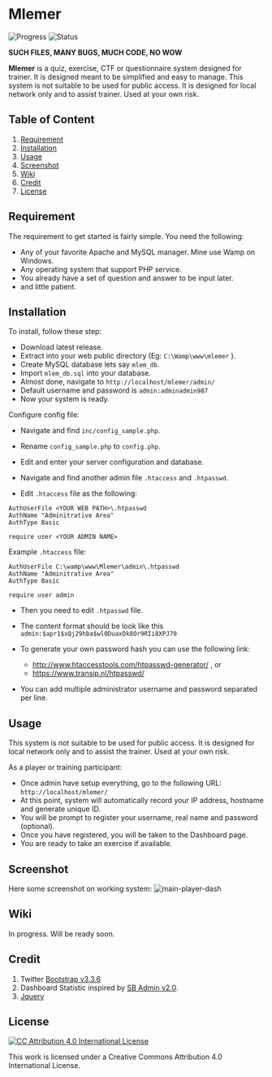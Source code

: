 # Mlemer

![Progress](https://img.shields.io/badge/Status-Heavy%20Development-red.svg)
![Status](https://img.shields.io/badge/Progress-Incomplete-orange.svg)

**SUCH FILES, MANY BUGS, MUCH CODE, NO WOW**

**Mlemer** is a quiz, exercise, CTF or questionnaire system designed for trainer. It is designed meant to be simplified and easy to manage. This system is not suitable to be used for public access. It is designed for local network only and to assist trainer. Used at your own risk. 

## Table of Content
  1. [Requirement](#requirement)
  2. [Installation](#installation)
  3. [Usage](#usage)
  4. [Screenshot](#screenshot)
  5. [Wiki](#wiki)
  6. [Credit](#credit)
  7. [License](#license)


## Requirement

The requirement to get started is fairly simple. You need the following:

  * Any of your favorite Apache and MySQL manager. Mine use Wamp on Windows.
  * Any operating system that support PHP service.
  * You already have a set of question and answer to be input later.
  * and little patient.

## Installation

To install, follow these step:

  * Download latest release.
  * Extract into your web public directory (Eg: `C:\Wamp\www\mlemer` ).
  * Create MySQL database lets say `mlem_db`.
  * Import `mlem_db.sql` into your database.
  * Almost done, navigate to `http://localhost/mlemer/admin/`
  * Default username and password is `admin:adminadmin987`
  * Now your system is ready.

Configure config file:

  * Navigate and find `inc/config_sample.php`.
  * Rename `config_sample.php` to `config.php`.
  * Edit and enter your server configuration and database.

  * Navigate and find another admin file `.htaccess` and `.htpasswd`.
  * Edit `.htaccess` file as the following:

```
AuthUserFile <YOUR WEB PATH>\.htpasswd
AuthName "Adminitrative Area"
AuthType Basic

require user <YOUR ADMIN NAME>
```

Example `.htaccess` file:
```
AuthUserFile C:\wamp\www\Mlemer\admin\.htpasswd
AuthName "Adminitrative Area"
AuthType Basic

require user admin
```

  * Then you need to edit `.htpasswd` file.
  * The content format should be look like this `admin:$apr1$xQj29hba$wl0DuaxDk8Or9RIi8XPJ70`
  * To generate your own password hash you can use the following link:
    * http://www.htaccesstools.com/htpasswd-generator/ , or
    * https://www.transip.nl/htpasswd/

  * You can add multiple administrator username and password separated per line.


## Usage

This system is not suitable to be used for public access. It is designed for local network only and to assist the trainer. Used at your own risk.

As a player or training participant:
  * Once admin have setup everything, go to the following URL: `http://localhost/mlemer/`
  * At this point, system will automatically record your IP address, hostname and generate unique ID.
  * You will be prompt to register your username, real name and password (optional).
  * Once you have registered, you will be taken to the Dashboard page.
  * You are ready to take an exercise if available.


## Screenshot

Here some screenshot on working system:
![main-player-dash](https://cloud.githubusercontent.com/assets/1006000/15361660/faf92ab0-1d44-11e6-8d1e-c3fa18c5b621.png "Image show you player dashboard.")

## Wiki

In progress. Will be ready soon.

## Credit

  1. Twitter [Bootstrap v3.3.6](https://github.com/twbs/bootstrap)
  2. Dashboard Statistic inspired by [SB Admin v2.0](http://blackrockdigital.github.io/startbootstrap-sb-admin-2/pages/index.html).
  3. [Jquery](https://ajax.googleapis.com/ajax/libs/jquery/1.12.2/jquery.min.js)

## License

[![CC Attribution 4.0 International License](https://i.creativecommons.org/l/by/4.0/88x31.png)](http://creativecommons.org/licenses/by/4.0/legalcode.txt)

This work is licensed under a Creative Commons Attribution 4.0 International License.
